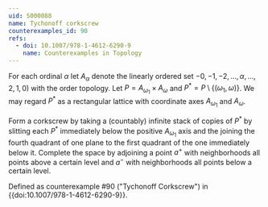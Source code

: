 ```yaml
---
uid: S000088
name: Tychonoff corkscrew
counterexamples_id: 90
refs:
  - doi: 10.1007/978-1-4612-6290-9 
    name: Counterexamples in Topology
---
```

For each ordinal $\alpha$ let $A_\alpha$ denote the linearly ordered set $-0, -1, -2, \dots, \alpha, \dots, 2, 1, 0)$ with the order topology. Let $P = A_{\omega_1} \times A_{\omega}$ and $P^\ast = P \setminus \{(\omega_1, \omega)\}$. We may regard $P^\ast$ as a rectangular lattice with coordinate axes $A_{\omega_1}$ and $A_\omega$.

Form a corkscrew by taking a (countably) infinite stack of copies of $P^\ast$ by slitting each $P^\ast$ immediately below the positive $A_{\omega_1}$ axis and the joining the fourth quadrant of one plane to the first quadrant of the one immediately below it. Complete the space by adjoining a point $a^+$ with neighborhoods all points above a certain level and $a^-$ with neighborhoods all points below a certain level.

Defined as counterexample #90 ("Tychonoff Corkscrew")
in {{doi:10.1007/978-1-4612-6290-9}}.
